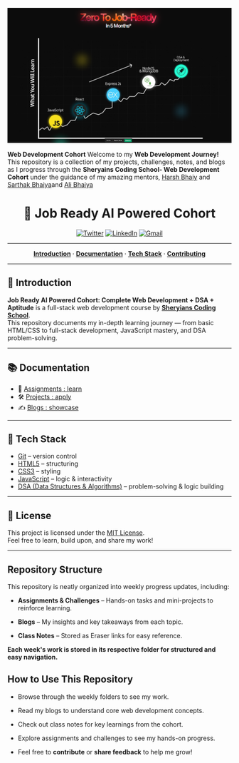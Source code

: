 <!-- Project Header Image -->
<p align="center">
  <img width="800px" alt="Jio Network blocking the view? Network switch reveals the magic!" src="./Screenshot 2025-04-14 100804.png">
</p>

 **Web Development Cohort**
 Welcome to my **Web Development Journey!**  This repository is a collection of my projects, challenges, notes, and blogs as I progress through the **Sheryains Coding School- Web Development Cohort** under the guidance of my amazing mentors, [Harsh Bhaiy](https://linkedin.com/in/harshvandanasharma) and [Sarthak Bhaiya](https://linkedin.com/in/sarthak-sharma7)and [Ali Bhaiya](https://linkedin.com/in/mohd-ali-ansari-044458200)

<h1 align="center">🚀 Job Ready AI Powered Cohort</h1>

<!-- Social Media Links -->
<div align="center">

  [![Twitter](https://img.shields.io/badge/Twitter-1DA1F2?style=for-the-badge&logo=twitter&logoColor=white)](https://twitter.com/yourusername)
  [![LinkedIn](https://img.shields.io/badge/LinkedIn-0077B5?style=for-the-badge&logo=linkedin&logoColor=white)](https://linkedin.com/in/saikat-dutta-1a952020a)
  [![Gmail](https://img.shields.io/badge/Gmail-D14836?style=for-the-badge&logo=gmail&logoColor=white)](mailto:saikat2018dutta18@gmail.com)

</div>

---

<p align="center">
  <a href="#introduction"><strong>Introduction</strong></a> ·
  <a href="#documentation"><strong>Documentation</strong></a> ·
  <a href="#tech-stack"><strong>Tech Stack</strong></a> · 
  <a href="#contributing"><strong>Contributing</strong></a>
</p>

---

## 🧠 Introduction

**Job Ready AI Powered Cohort: Complete Web Development + DSA + Aptitude** is a full-stack web development course by [**Sheryians Coding School**](https://www.youtube.com/@sheryians).  
This repository documents my in-depth learning journey — from basic HTML/CSS to full-stack development, JavaScript mastery, and DSA problem-solving.

---

## 📚 Documentation

- 📒 [Assignments : learn](./assignments/README.md)
- 🛠️ [Projects : apply](./projects/README.md)
- ✍️ [Blogs : showcase](./blogs/README.md)

---

## 🧰 Tech Stack

- [Git](https://git-scm.com/) – version control
- [HTML5](https://developer.mozilla.org/en-US/docs/Web/HTML) – structuring
- [CSS3](https://developer.mozilla.org/en-US/docs/Web/CSS) – styling
- [JavaScript](https://developer.mozilla.org/en-US/docs/Web/JavaScript) – logic & interactivity
- [DSA (Data Structures & Algorithms)](https://en.wikipedia.org/wiki/Data_structure) – problem-solving & logic building

---

## 📜 License

This project is licensed under the [MIT License](./LICENSE).  
Feel free to learn, build upon, and share my work!

---


## Repository Structure
This repository is neatly organized into weekly progress updates, including:

- **Assignments & Challenges** – Hands-on tasks and mini-projects to reinforce learning.

- **Blogs** – My insights and key takeaways from each topic.

- **Class Notes** – Stored as Eraser links for easy reference.

**Each week's work is stored in its respective folder for structured and easy navigation.**

## How to Use This Repository
- Browse through the weekly folders to see my work.

- Read my blogs to understand core web development concepts.

- Check out class notes for key learnings from the cohort.

- Explore assignments and challenges to see my hands-on progress.

- Feel free to **contribute** or **share feedback** to help me grow!


